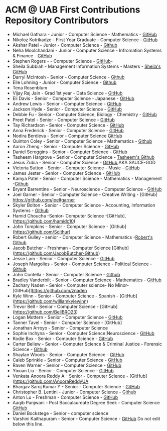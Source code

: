 # ACM @ UAB First Contributions Repository Contributors

<!---
Please add in the format of the following example:
- NAME - YEAR - MAJOR - MINOR - GITHUB LINK
- Michael Gathara - Junior - Computer Science - Mathematics - [GitHub](https://michaelgathara.com/github)

Please notice how the link is formatted. It is in the format of [link text](link url). The link text is what will be displayed on the page, and the link url is the url that the link will take you to.
Also notice how there is a little dash at the beginning
-->

- Michael Gathara - Junior - Computer Science - Mathematics - [GitHub](https://michaelgathara.com/github)
- Nikoloz Kotrikadze - First Year Graduate - Computer Science - [GitHub](https://github.com/nikaKotrikadze)
- Akshar Patel - Junior - Computer Science - [Github](https://github.com/akshar2020)
- Neha Moolchandani - Junior - Computer Science - Infromation Systems & Finance - [GitHub](https://github.com/neha-m01)
- Stephen Rogers - - Computer Science - [GitHub](https://github.com/grogersstephen)-
- Sheila Subbiah - Management Information Systems - Masters - [Sheila's GitHub](https://github.com/userGitHub34535)
- Darryl McIntosh - Senior - Computer Science - [Github](https://github.com/darrylkmc)
- Elle Lohning - Junior - Computer Science - [Github](https://github.com/glohning)
- Tena Rosenblum
- Vijay Raj Jain - Grad 1st year - Data Science - [GitHub](https://github.com/vijay0019)
- Eli Davis - Senior - Computer Science - Japanese - [GitHub](https://github.com/Bekwayman)
- Andrew Lewis - Senior - Computer Science - [GitHub](https://github.com/AnLewis78)
- Jackson Hyde - Senior - Computer Science - [GitHub](https://github.com/choboribi)
- Debbie Fu - Senior - Computer Science, Biology - Chemistry - [GitHub](https://github.com/debbiexfu)
- Preet Patel - Senior - Computer Science - [GitHub](https://github.com/Preetp8)
- Tay Richardson - Senior - Computer Science - [GitHub](https://github.com/crich725)
- Anna Frederick - Senior - Computer Science - [GitHub](https://github.com/agfrederick)
- Nodira Berdieva - Senior - Computer Science [GitHub](https://github.com/nodirab)
- Quinton Coley - Senior - Computer Science - Mathematics - [Github](https://github.com/qcoley)
- Aaron Zheng - Senior - Computer Science - [GitHub](https://github.com/erusaert)
- Daniel Scroggins - Senior - Computer Science - [GitHub](https://github.com/dscrogg399)
- Tasheem Hargrove - Senior - Computer Science - [Tasheem's Github](https://github.com/Tasheem)
- Jesus Zubia - Senior - Computer Science - [GitHub](https://github.com/jzubia25),AKA SAUCE-GOD
- Victoria Sutton - Senior - Computer Science - Music - [GitHub](https://github.com/vicsutt2)
- James Jester - Senior - Computer Science - [GitHub](https://github.com/francoisdillinger)
- Kamya Patel - Senior - Computer Science - Mathematics - Management -[Github](https://github.com/kamyapatel)
- Bryant Barrentine - Senior - Neuroscience - Computer Science - [GitHub](https://github.com/bnb0xffff)
- Joel Garner - Senior - Computer Science - Creative Writing - [GitHub] https://github.com/joeltgarner
- Skyler Bolton - Senior - Computer Science - Accounting, Information Systems - [Github](https://github.com/SkylerBolton07)
- Hamid Choucha -Senior- Computer Science -[GitHub],(https://github.com/hamidc10)
- John Tompkins - Senior - Computer Science - [Github] (https://github.com/Scithur)
- Robert Gulley - senior - Computer Science - Mathematics -[Robert's Github](https://github.com/Robertlg2000)
- Jacob Butcher - Freshman - Computer Science [Github] (https://github.com/JacobButcher-Github)
- Jesse Lam - Senior - Computer Science - [GitHub](https://github.com/jesselam00)
- Joseph Margolies - Senior - Computer Science - Political Science - [Github](https://github.com/JoeLauM)
- John Contella - Senior - Computer Science - [Github](https://github.com/ContellaJP)
- Bradley Vanderbilt - Senior - Computer Science - Mathematics - [GitHub](https://github.com/BradleyVanderbilt)
- Zachary Naden - Senior - Computer science- No Minor- [GitHub]]https://github.com/znaden
- Kyle Winn - Senior - Computer Science - Spanish - [GitHub] (https://github.com/williamkylewinn)
- Trevor Bell - Senior - Computer Science - [GitHub] (https://github.com/BellBRO23)
- Logan Mottern - Senior - Computer Science - [GitHub](https://github.com/lmottern)
- Tanner Tavel - Senior - Computer Science - [GitHub]
- Jonathan Arroyo - Senior - Computer Science
- Sophie Inchyna - Senior - Computer Science|Neuroscience - [GitHub](https://github.com/katarsolar)
- Kodie Box - Senior - Computer Science - [GitHub](https://github.com/kodiebox)
- Carter Bellew - Senior - Computer Science & Criminal Justice - Forensic Science - [Github](https://github.com/carterbellew)
- Shaylan Woods - Senior - Computer Science - [GitHub](https://github.com/ShaylanWoods)
- Caleb Sprinkle - Senior - Computer Science - [GitHub](https://github.com/csprinkl)
- Raven Warner - Senior - Computer Science - [GitHub](https://github.com/r-x-w)
- Yixuan Liu - Senior - Computer Science - [GitHub](https://github.com/Yixuan2022)
- Venkata Anoora Reddy A - Senior - Computer Science - [GitHub](https://github.com/AnooraReddyUA
- Bhargav Saroj Kumar Y - Senior - Computer Science - [GitHub](https://github.com/bhargavsaroj)
- Christopher B. Lentini - Junior - Computer Science - [Github](http://github.com/IllPigeon)
- Anton Lu - Freshman - Computer Science - [GitHub](https://github.com/antonlu1029)
- Aaqib Panjwani - Post Baccalaureate Degree Seek - Computer Science [GitHub](https://github.com/aaqibpanjwani)
- Daniel Bockstege - Senior - computer science
- Varshini Kaithapuram - Senior - Computer Science - [GitHub](https://github.com/varshinikaithapuram)
  Do not edit below this line.
